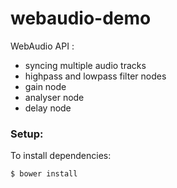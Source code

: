 # webaudio-demo

WebAudio API :

* syncing multiple audio tracks
* highpass and lowpass filter nodes
* gain node
* analyser node
* delay node


### Setup:

To install dependencies:

```
$ bower install
```
